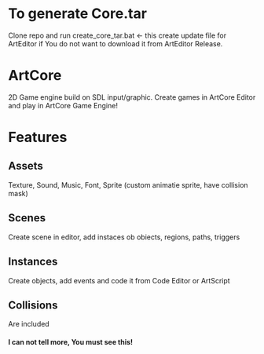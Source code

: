 # To generate Core.tar
Clone repo and run create_core_tar.bat <- this create update file for ArtEditor if You do not want to download it from ArtEditor Release.

# ArtCore
2D Game engine build on SDL input/graphic. Create games in ArtCore Editor and play in ArtCore Game Engine! 
# Features
## Assets
Texture, Sound, Music, Font, Sprite (custom animatie sprite, have collision mask)
## Scenes
Create scene in editor, add instaces ob obiects, regions, paths, triggers
## Instances
Create objects, add events and code it from Code Editor or ArtScript
## Collisions
Are included
#### I can not tell more, You must see this!
